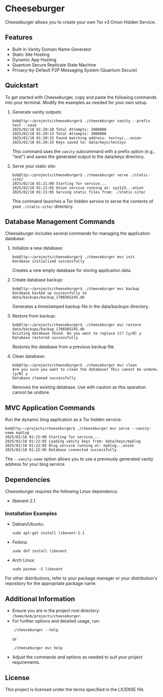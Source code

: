 # Cheeseburger

Cheeseburger allows you to create your own Tor v3 Onion Hidden Service.

## Features

- Built-in Vanity Domain Name Generator
- Static Site Hosting
- Dynamic App Hosting
- Quantum Secure Replicate State Machine
- Privacy-by-Default P2P Messaging System (Quantum Secure)

## Quickstart

To get started with Cheeseburger, copy and paste the following commands into your terminal. Modify the examples as needed for your own setup.

1. Generate vanity outputs:
   ```
   bob@ltp:~/projects/cheeseburger$ ./cheeseburger vanity --prefix test --save
   2025/02/18 01:20:10 Total Attempts: 2000000
   2025/02/18 01:20:13 Total Attempts: 3000000
   2025/02/18 01:20:15 Found matching address: testxyz...onion
   2025/02/18 01:20:15 Keys saved to: data/keys/testxyz
   ```
   This command uses the `vanity` subcommand with a prefix option (e.g., "test") and saves the generated output to the data/keys directory.

2. Serve your static site:
   ```
   bob@ltp:~/projects/cheeseburger$ ./cheeseburger serve ./static-site/
   2025/02/18 01:21:00 Starting Tor service...
   2025/02/18 01:21:05 Onion service running at: xyz123...onion
   2025/02/18 01:21:05 Serving static files from: ./static-site/
   ```
   This command launches a Tor hidden service to serve the contents of your `./static-site/` directory.

## Database Management Commands

Cheeseburger includes several commands for managing the application database:

1. Initialize a new database:
   ```
   bob@ltp:~/projects/cheeseburger$ ./cheeseburger mvc init
   Database initialized successfully
   ```
   Creates a new empty database for storing application data.

2. Create database backup:
   ```
   bob@ltp:~/projects/cheeseburger$ ./cheeseburger mvc backup
   Database backed up successfully to data/backups/backup_1708365245.db
   ```
   Generates a timestamped backup file in the data/backups directory.

3. Restore from backup:
   ```
   bob@ltp:~/projects/cheeseburger$ ./cheeseburger mvc restore data/backups/backup_1708365245.db
   Existing database found. Do you want to replace it? [y/N] y
   Database restored successfully
   ```
   Restores the database from a previous backup file.

4. Clean database:
   ```
   bob@ltp:~/projects/cheeseburger$ ./cheeseburger mvc clean
   Are you sure you want to clean the database? This cannot be undone. [y/N] y
   Database cleaned successfully
   ```
   Removes the existing database. Use with caution as this operation cannot be undone.

## MVC Application Commands

Run the dynamic blog application as a Tor hidden service:

```
bob@ltp:~/projects/cheeseburger$ ./cheeseburger mvc serve --vanity-name myblog
2025/02/18 01:22:00 Starting Tor service...
2025/02/18 01:22:05 Loading vanity keys from: data/keys/myblog
2025/02/18 01:22:05 Blog service running at: myblog...onion
2025/02/18 01:22:05 Database connected successfully
```

The `--vanity-name` option allows you to use a previously generated vanity address for your blog service.

## Dependencies

Cheeseburger requires the following Linux dependency:

- libevent-2.1

### Installation Examples

- Debian/Ubuntu:
  ```
  sudo apt-get install libevent-2.1
  ```
- Fedora:
  ```
  sudo dnf install libevent
  ```
- Arch Linux:
  ```
  sudo pacman -S libevent
  ```

For other distributions, refer to your package manager or your distribution's repository for the appropriate package name.

## Additional Information

- Ensure you are in the project root directory: `/home/bob/projects/cheeseburger`.
- For further options and detailed usage, run:
  ```
  ./cheeseburger --help
  ```
  or
  ```
  ./cheeseburger mvc help
  ```
- Adjust the commands and options as needed to suit your project requirements.

## License

This project is licensed under the terms specified in the LICENSE file.
